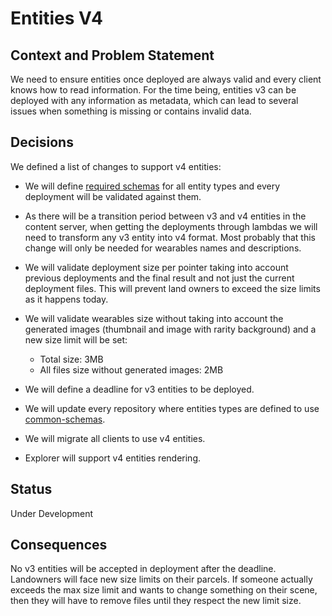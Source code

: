 # Entities V4

## Context and Problem Statement

We need to ensure entities once deployed are always valid and every client knows how to read information. For the time being, entities v3 can be deployed with any information as metadata, which can lead to several issues when something is missing or contains invalid data.

## Decisions

We defined a list of changes to support v4 entities:

- We will define [required schemas][1] for all entity types and every deployment will be validated against them.

- As there will be a transition period between v3 and v4 entities in the content server, when getting the deployments through lambdas we will need to transform any v3 entity into v4 format. Most probably that this change will only be needed for wearables names and descriptions.

- We will validate deployment size per pointer taking into account previous deployments and the final result and not just the current deployment files. This will prevent land owners to exceed the size limits as it happens today.

- We will validate wearables size without taking into account the generated images (thumbnail and image with rarity background) and a new size limit will be set:

  - Total size: 3MB
  - All files size without generated images: 2MB

- We will define a deadline for v3 entities to be deployed.

- We will update every repository where entities types are defined to use [common-schemas][1].

- We will migrate all clients to use v4 entities.

- Explorer will support v4 entities rendering.

## Status

Under Development

## Consequences

No v3 entities will be accepted in deployment after the deadline.
Landowners will face new size limits on their parcels. If someone actually exceeds the max size limit and wants to change something on their scene, then they will have to remove files until they respect the new limit size.

[1]: https://github.com/decentraland/common-schemas
